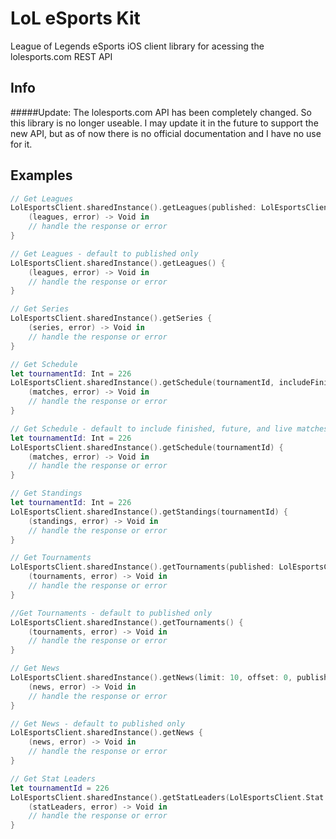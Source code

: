 # LoL eSports Kit

League of Legends eSports iOS client library for acessing the lolesports.com REST API

## Info

#####Update: The lolesports.com API has been completely changed. So this library is no longer useable. I may update it in the future to support the new API, but as of now there is no official documentation and I have no use for it.

## Examples

```swift
// Get Leagues
LolEsportsClient.sharedInstance().getLeagues(published: LolEsportsClient.Published.No) {
    (leagues, error) -> Void in
    // handle the response or error
}

// Get Leagues - default to published only
LolEsportsClient.sharedInstance().getLeagues() {
    (leagues, error) -> Void in
    // handle the response or error
}

// Get Series
LolEsportsClient.sharedInstance().getSeries { 
    (series, error) -> Void in
    // handle the response or error
}

// Get Schedule
let tournamentId: Int = 226
LolEsportsClient.sharedInstance().getSchedule(tournamentId, includeFinished: false, includeFuture: true, includeLive: false) { 
    (matches, error) -> Void in
    // handle the response or error
}

// Get Schedule - default to include finished, future, and live matches
let tournamentId: Int = 226
LolEsportsClient.sharedInstance().getSchedule(tournamentId) { 
    (matches, error) -> Void in
    // handle the response or error
}

// Get Standings
let tournamentId: Int = 226
LolEsportsClient.sharedInstance().getStandings(tournamentId) { 
    (standings, error) -> Void in
    // handle the response or error
}

// Get Tournaments
LolEsportsClient.sharedInstance().getTournaments(published: LolEsportsClient.Published.No) { 
    (tournaments, error) -> Void in
    // handle the response or error
}

//Get Tournaments - default to published only
LolEsportsClient.sharedInstance().getTournaments() { 
    (tournaments, error) -> Void in
    // handle the response or error
}

// Get News
LolEsportsClient.sharedInstance().getNews(limit: 10, offset: 0, published: LolEsportsClient.Published.No) { 
    (news, error) -> Void in
    // handle the response or error
}

// Get News - default to published only
LolEsportsClient.sharedInstance().getNews { 
    (news, error) -> Void in
    // handle the response or error
}

// Get Stat Leaders
let tournamentId = 226
LolEsportsClient.sharedInstance().getStatLeaders(LolEsportsClient.Stat.Kills, tournamentId: tournamentId) { 
    (statLeaders, error) -> Void in
    // handle the response or error
}

```
